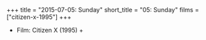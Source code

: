 +++
title = "2015-07-05: Sunday"
short_title = "05: Sunday"
films = ["citizen-x-1995"]
+++


* Film: Citizen X (1995) +
